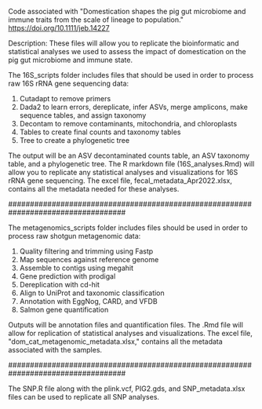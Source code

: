 Code associated with "Domestication shapes the pig gut microbiome and immune traits from the scale of lineage to population."
https://doi.org/10.1111/jeb.14227

Description: These files will allow you to replicate the bioinformatic and statistical analyses we used to assess the impact of domestication on the pig gut microbiome and immune state. 

The 16S_scripts folder includes files that should be used in order to process raw 16S rRNA gene sequencing data: 
1. Cutadapt to remove primers
2. Dada2 to learn errors, dereplicate, infer ASVs, merge amplicons, make sequence tables, and assign taxonomy
3. Decontam to remove contaminants, mitochondria, and chloroplasts
4. Tables to create final counts and taxonomy tables
5. Tree to create a phylogenetic tree

The output will be an ASV decontaminated counts table, an ASV taxonomy table, and a phylogenetic tree. The R markdown file (16S_analyses.Rmd) will allow you to replicate any statistical analyses and visualizations for 16S rRNA gene sequencing. The excel file, fecal_metadata_Apr2022.xlsx, contains all the metadata needed for these analyses.

###################################################################################

The metagenomics_scripts folder includes files should be used in order to process raw shotgun metagenomic data: 
1. Quality filtering and trimming using Fastp
2. Map sequences against reference genome
3. Assemble to contigs using megahit
4. Gene prediction with prodigal
5. Dereplication with cd-hit
6. Align to UniProt and taxonomic classification
7. Annotation with EggNog, CARD, and VFDB
8. Salmon gene quantification

Outputs will be annotation files and quantification files. The .Rmd file will allow for replication of statistical analyses and visualizations. The excel file, "dom_cat_metagenomic_metadata.xlsx," contains all the metadata associated with the samples.

###################################################################################

The SNP.R file along with the plink.vcf, PIG2.gds, and SNP_metadata.xlsx files can be used to replicate all SNP analyses. 
